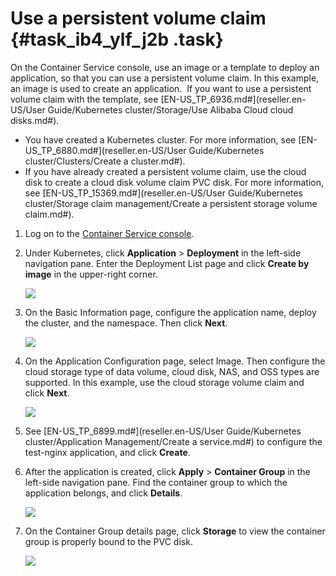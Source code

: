 # Use a persistent volume claim {#task_ib4_ylf_j2b .task}

On the Container Service console, use an image or a template to deploy an application, so that you can use a persistent volume claim. In this example, an image is used to create an application.  If you want to use a persistent volume claim with the template, see [EN-US\_TP\_6936.md\#](reseller.en-US/User Guide/Kubernetes cluster/Storage/Use Alibaba Cloud cloud disks.md#).

-   You have created a Kubernetes cluster. For more information, see [EN-US\_TP\_6880.md\#](reseller.en-US/User Guide/Kubernetes cluster/Clusters/Create a cluster.md#). 
-   If you have already created a persistent volume claim, use the cloud disk to create a cloud disk volume claim PVC disk. For more information, see [EN-US\_TP\_15369.md\#](reseller.en-US/User Guide/Kubernetes cluster/Storage claim management/Create a persistent storage volume claim.md#).

1.  Log on to the [Container Service console](https://partners-intl.console.aliyun.com/#/cs). 
2.  Under Kubernetes, click **Application** \> **Deployment** in the left-side navigation pane. Enter the Deployment List page and click **Create by image** in the upper-right corner. 

    ![](http://static-aliyun-doc.oss-cn-hangzhou.aliyuncs.com/assets/img/16692/155041255710727_en-US.png)

3.  On the Basic Information page, configure the application name, deploy the cluster, and the namespace. Then click **Next**.  

    ![](http://static-aliyun-doc.oss-cn-hangzhou.aliyuncs.com/assets/img/15370/15504125576754_en-US.png)

4.  On the Application Configuration page, select Image. Then configure the cloud storage type of data volume, cloud disk, NAS, and OSS types are supported. In this example, use the cloud storage volume claim and click **Next**. 

    ![](http://static-aliyun-doc.oss-cn-hangzhou.aliyuncs.com/assets/img/15370/15504125576755_en-US.png)

5.  See [EN-US\_TP\_6899.md\#](reseller.en-US/User Guide/Kubernetes cluster/Application Management/Create a service.md#) to configure the test-nginx application, and click **Create**. 
6.  After the application is created, click **Apply** \> **Container Group** in the left-side navigation pane. Find the container group to which the application belongs, and click **Details**. 

    ![](http://static-aliyun-doc.oss-cn-hangzhou.aliyuncs.com/assets/img/15370/15504125576759_en-US.png)

7.  On the Container Group details page, click **Storage** to view the container group is properly bound to the PVC disk. 

    ![](http://static-aliyun-doc.oss-cn-hangzhou.aliyuncs.com/assets/img/15370/15504125576761_en-US.png)


